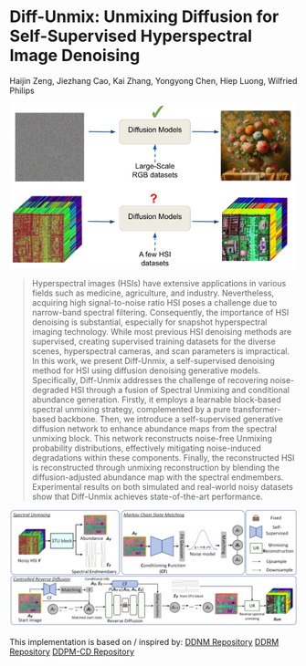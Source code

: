 # Diff-Unmix: Unmixing Diffusion for Self-Supervised Hyperspectral Image Denoising
Haijin Zeng, Jiezhang Cao, Kai Zhang, Yongyong Chen, Hiep Luong, Wilfried Philips

><p align="center">
  <img width="500" src="thumbnails.png">
</p>

> Hyperspectral images (HSIs) have extensive applications in various fields such as medicine, agriculture, and industry. Nevertheless, acquiring high signal-to-noise ratio HSI poses a challenge due to narrow-band spectral filtering. Consequently, the importance of HSI denoising is substantial, especially for snapshot hyperspectral imaging technology. While most previous HSI denoising methods are supervised, creating supervised training datasets for the diverse scenes, hyperspectral cameras, and scan parameters is impractical. In this work, we present Diff-Unmix, a self-supervised denoising method for HSI using diffusion denoising generative models. Specifically, Diff-Unmix addresses the challenge of recovering noise-degraded HSI through a fusion of Spectral Unmixing and conditional abundance generation. Firstly, it employs a learnable block-based spectral unmixing strategy, complemented by a pure transformer-based backbone. Then, we introduce a self-supervised generative diffusion network to enhance abundance maps from the spectral unmixing block. This network reconstructs noise-free Unmixing probability distributions, effectively mitigating noise-induced degradations within these components. Finally, the reconstructed HSI is reconstructed through unmixing reconstruction by blending the diffusion-adjusted abundance map with the spectral endmembers. Experimental results on both simulated and real-world noisy datasets show that Diff-Unmix achieves state-of-the-art performance.
><p align="center">
  <img width="1000" src="diff-unmix.png">
</p>




This implementation is based on / inspired by: 
<a href="https://github.com/wyhuai/DDNM">DDNM Repository</a>
<a href="https://github.com/bahjat-kawar/ddrm">DDRM Repository</a>
<a href="https://github.com/wgcban/ddpm-cd">DDPM-CD Repository</a>
